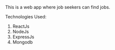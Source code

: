 This is a web app where job seekers can find jobs.

Technologies Used:
1. ReactJs
2. NodeJs
3. ExpressJs
4. Mongodb
